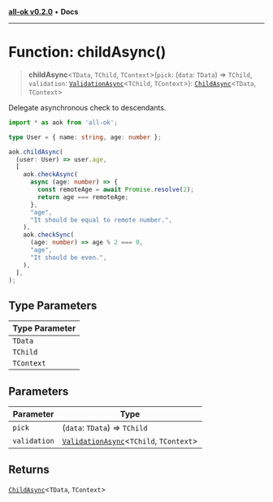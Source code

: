 [**all-ok v0.2.0**](../README.md) • **Docs**

***

# Function: childAsync()

> **childAsync**\<`TData`, `TChild`, `TContext`\>(`pick`: (`data`: `TData`) => `TChild`, `validation`: [`ValidationAsync`](../type-aliases/ValidationAsync.md)\<`TChild`, `TContext`\>): [`ChildAsync`](../type-aliases/ChildAsync.md)\<`TData`, `TContext`\>

Delegate asynchronous check to descendants.

```ts
import * as aok from 'all-ok';

type User = { name: string, age: number };

aok.childAsync(
  (user: User) => user.age,
  [
    aok.checkAsync(
      async (age: number) => {
        const remoteAge = await Promise.resolve(2);
        return age === remoteAge;
      },
      "age",
      "It should be equal to remote number.",
    ),
    aok.checkSync(
      (age: number) => age % 2 === 0,
      "age",
      "It should be even.",
    ),
  ],
);
```

## Type Parameters

| Type Parameter |
| ------ |
| `TData` |
| `TChild` |
| `TContext` |

## Parameters

| Parameter | Type |
| ------ | ------ |
| `pick` | (`data`: `TData`) => `TChild` |
| `validation` | [`ValidationAsync`](../type-aliases/ValidationAsync.md)\<`TChild`, `TContext`\> |

## Returns

[`ChildAsync`](../type-aliases/ChildAsync.md)\<`TData`, `TContext`\>
